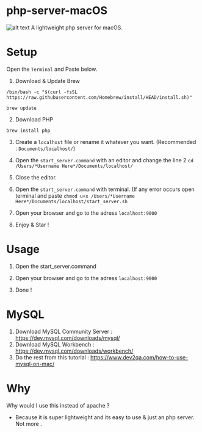# php-server-macOS
![alt text](https://github.com/WangNok/php-server-macOS/blob/main/banner.png?raw=true)
A lightweight php server for macOS.

# Setup

Open the ```Terminal``` and Paste below.

1) Download & Update Brew

```
/bin/bash -c "$(curl -fsSL https://raw.githubusercontent.com/Homebrew/install/HEAD/install.sh)"
```

```
brew update
```

2) Download PHP

```
brew install php
```

3) Create a ```localhost``` file or rename it whatever you want. (Recommended : ```Documents/localhost/```)
4) Open the ```start_server.command``` with an editor and change the line 2 ```cd /Users/*Username Here*/Documents/localhost/```
5) Close the editor.
6) Open the ```start_server.command``` with terminal. (If any error occurs open terminal and paste ```chmod u+x /Users/*Username Here*/Documents/localhost/start_server.sh```

7) Open your browser and go to the adress ```localhost:9000```

8) Enjoy & Star !

# Usage

1) Open the start_server.command

2) Open your browser and go to the adress ```localhost:9000```

3) Done !

# MySQL

1) Download MySQL Community Server : https://dev.mysql.com/downloads/mysql/
2) Download MySQL Workbench : https://dev.mysql.com/downloads/workbench/
3) Do the rest from this tutorial : https://www.dev2qa.com/how-to-use-mysql-on-mac/

# Why

Why would I use this instead of apache ?
- Because it is super lightweight and its easy to use & just an php server. Not more .
